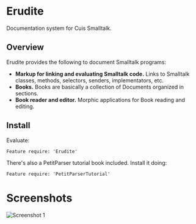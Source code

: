 # Erudite

Documentation system for Cuis Smalltalk.

## Overview

Erudite provides the following to document Smalltalk programs:

* **Markup for linking and evaluating Smalltalk code.** Links to Smalltalk classes, methods, selectors, senders, implementators, etc.
* **Books.** Books are basically a collection of Documents organized in sections.
* **Book reader and editor.** Morphic applications for Book reading and editing.

## Install

Evaluate:

```Smalltalk
Feature require: 'Erudite'
```

There's also a PetitParser tutorial book included. Install it doing:

```Smalltalk
Feature require: 'PetitParserTutorial'
```

# Screenshots

![Screenshot 1](https://bitbucket.org/mmontone/cuis-smalltalk-erudite/raw/f8247b15afe1e9f1db4b0264ac4adb0f084758db/Erudite.png "Screenshot 1")